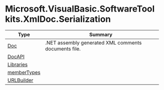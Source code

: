 ﻿
# Microsoft.VisualBasic.SoftwareToolkits.XmlDoc.Serialization

|Type|Summary|
|----|-------|
|<a href="#" onClick="load('/docs/Microsoft.VisualBasic.SoftwareToolkits.XmlDoc.Serialization/Doc.md')">Doc</a>|.NET assembly generated XML comments documents file.|
|<a href="#" onClick="load('/docs/Microsoft.VisualBasic.SoftwareToolkits.XmlDoc.Serialization/DocAPI.md')">DocAPI</a>||
|<a href="#" onClick="load('/docs/Microsoft.VisualBasic.SoftwareToolkits.XmlDoc.Serialization/Libraries.md')">Libraries</a>||
|<a href="#" onClick="load('/docs/Microsoft.VisualBasic.SoftwareToolkits.XmlDoc.Serialization/memberTypes.md')">memberTypes</a>||
|<a href="#" onClick="load('/docs/Microsoft.VisualBasic.SoftwareToolkits.XmlDoc.Serialization/URLBuilder.md')">URLBuilder</a>||

